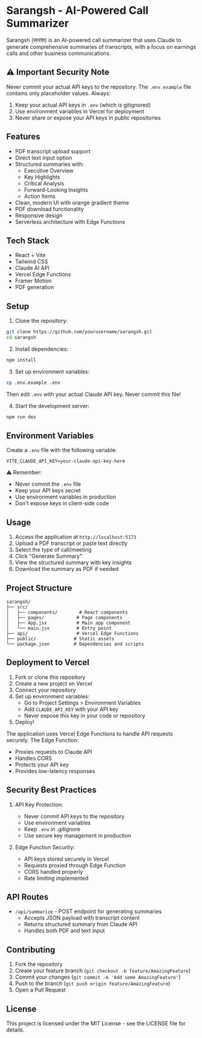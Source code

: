 # Sarangsh - AI-Powered Call Summarizer

Sarangsh (सारांश) is an AI-powered call summarizer that uses Claude to generate comprehensive summaries of transcripts, with a focus on earnings calls and other business communications.

## ⚠️ Important Security Note

Never commit your actual API keys to the repository. The `.env.example` file contains only placeholder values. Always:
1. Keep your actual API keys in `.env` (which is gitignored)
2. Use environment variables in Vercel for deployment
3. Never share or expose your API keys in public repositories

## Features

- PDF transcript upload support
- Direct text input option
- Structured summaries with:
  - Executive Overview
  - Key Highlights
  - Critical Analysis
  - Forward-Looking Insights
  - Action Items
- Clean, modern UI with orange gradient theme
- PDF download functionality
- Responsive design
- Serverless architecture with Edge Functions

## Tech Stack

- React + Vite
- Tailwind CSS
- Claude AI API
- Vercel Edge Functions
- Framer Motion
- PDF generation

## Setup

1. Clone the repository:
```bash
git clone https://github.com/yourusername/sarangsh.git
cd sarangsh
```

2. Install dependencies:
```bash
npm install
```

3. Set up environment variables:
```bash
cp .env.example .env
```
Then edit `.env` with your actual Claude API key. Never commit this file!

4. Start the development server:
```bash
npm run dev
```

## Environment Variables

Create a `.env` file with the following variable:

```env
VITE_CLAUDE_API_KEY=your-claude-api-key-here
```

⚠️ Remember:
- Never commit the `.env` file
- Keep your API keys secret
- Use environment variables in production
- Don't expose keys in client-side code

## Usage

1. Access the application at `http://localhost:5173`
2. Upload a PDF transcript or paste text directly
3. Select the type of call/meeting
4. Click "Generate Summary"
5. View the structured summary with key insights
6. Download the summary as PDF if needed

## Project Structure

```
sarangsh/
├── src/
│   ├── components/        # React components
│   ├── pages/            # Page components
│   ├── App.jsx           # Main app component
│   └── main.jsx          # Entry point
├── api/                  # Vercel Edge Functions
├── public/              # Static assets
└── package.json         # Dependencies and scripts
```

## Deployment to Vercel

1. Fork or clone this repository
2. Create a new project on Vercel
3. Connect your repository
4. Set up environment variables:
   - Go to Project Settings > Environment Variables
   - Add `CLAUDE_API_KEY` with your API key
   - Never expose this key in your code or repository
5. Deploy!

The application uses Vercel Edge Functions to handle API requests securely. The Edge Function:
- Proxies requests to Claude API
- Handles CORS
- Protects your API key
- Provides low-latency responses

## Security Best Practices

1. API Key Protection:
   - Never commit API keys to the repository
   - Use environment variables
   - Keep `.env` in .gitignore
   - Use secure key management in production

2. Edge Function Security:
   - API keys stored securely in Vercel
   - Requests proxied through Edge Function
   - CORS handled properly
   - Rate limiting implemented

## API Routes

- `/api/summarize` - POST endpoint for generating summaries
  - Accepts JSON payload with transcript content
  - Returns structured summary from Claude API
  - Handles both PDF and text input

## Contributing

1. Fork the repository
2. Create your feature branch (`git checkout -b feature/AmazingFeature`)
3. Commit your changes (`git commit -m 'Add some AmazingFeature'`)
4. Push to the branch (`git push origin feature/AmazingFeature`)
5. Open a Pull Request

## License

This project is licensed under the MIT License - see the LICENSE file for details.
